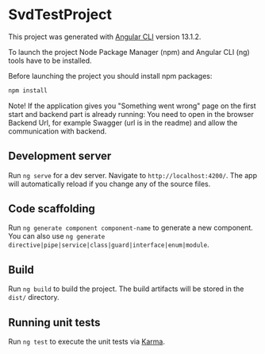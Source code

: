 # SvdTestProject

This project was generated with [Angular CLI](https://github.com/angular/angular-cli) version 13.1.2.

To launch the project  Node Package Manager (npm) and Angular CLI (ng) tools have to be installed.

Before launching the project you should install npm packages:

```bash
npm install
```

Note! If the application gives you "Something went wrong" page on the first start and backend part is already running:
You need to open in the browser Backend Url, for example Swagger (url is in the readme) and allow the communication with backend.

## Development server

Run `ng serve` for a dev server. Navigate to `http://localhost:4200/`. The app will automatically reload if you change any of the source files.

## Code scaffolding

Run `ng generate component component-name` to generate a new component. You can also use `ng generate directive|pipe|service|class|guard|interface|enum|module`.

## Build

Run `ng build` to build the project. The build artifacts will be stored in the `dist/` directory.

## Running unit tests

Run `ng test` to execute the unit tests via [Karma](https://karma-runner.github.io).
